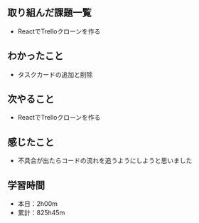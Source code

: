 ## 取り組んだ課題一覧
- ReactでTrelloクローンを作る
## わかったこと
- タスクカードの追加と削除
## 次やること
- ReactでTrelloクローンを作る
## 感じたこと
- 不具合が出たらコードの流れを追うようにしようと思いました
## 学習時間
- 本日：2h00m
- 累計：825h45m
